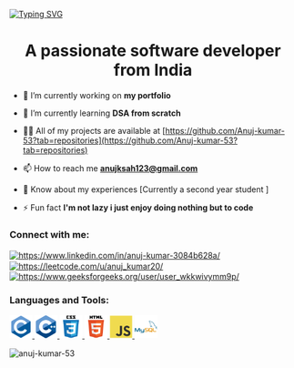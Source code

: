 [![Typing SVG](https://readme-typing-svg.herokuapp.com?font=Playfair+Display&weight=500&size=30&duration=3000&pause=500&color=FFEEE6&center=true&vCenter=true&width=435&lines=%7B++Hello+World++%7D;+I%E2%80%99m+Anuj+kumar)](https://git.io/typing-svg)
<h1 align="center">A passionate software developer from India</h1>

- 🔭 I’m currently working on **my portfolio**

- 🌱 I’m currently learning **DSA from scratch**

- 👨‍💻 All of my projects are available at [https://github.com/Anuj-kumar-53?tab=repositories](https://github.com/Anuj-kumar-53?tab=repositories)

- 📫 How to reach me **anujksah123@gmail.com**

- 📄 Know about my experiences [Currently a second year student ]

- ⚡ Fun fact **I'm not lazy i just enjoy doing nothing but to code**

<h3 align="left">Connect with me:</h3>
<p align="left">
<a href="https://linkedin.com/in/https://www.linkedin.com/in/anuj-kumar-3084b628a/" target="blank"><img align="center" src="https://raw.githubusercontent.com/rahuldkjain/github-profile-readme-generator/master/src/images/icons/Social/linked-in-alt.svg" alt="https://www.linkedin.com/in/anuj-kumar-3084b628a/" height="30" width="40" /></a>
<a href="https://www.leetcode.com/https://leetcode.com/u/anuj_kumar20/" target="blank"><img align="center" src="https://raw.githubusercontent.com/rahuldkjain/github-profile-readme-generator/master/src/images/icons/Social/leet-code.svg" alt="https://leetcode.com/u/anuj_kumar20/" height="30" width="40" /></a>
<a href="https://auth.geeksforgeeks.org/user/https://www.geeksforgeeks.org/user/user_wkkwivymm9p/" target="blank"><img align="center" src="https://raw.githubusercontent.com/rahuldkjain/github-profile-readme-generator/master/src/images/icons/Social/geeks-for-geeks.svg" alt="https://www.geeksforgeeks.org/user/user_wkkwivymm9p/" height="30" width="40" /></a>
</p>

<h3 align="left">Languages and Tools:</h3>
<p align="left"> <a href="https://www.cprogramming.com/" target="_blank" rel="noreferrer"> <img src="https://raw.githubusercontent.com/devicons/devicon/master/icons/c/c-original.svg" alt="c" width="40" height="40"/> </a> <a href="https://www.w3schools.com/cpp/" target="_blank" rel="noreferrer"> <img src="https://raw.githubusercontent.com/devicons/devicon/master/icons/cplusplus/cplusplus-original.svg" alt="cplusplus" width="40" height="40"/> </a> <a href="https://www.w3schools.com/css/" target="_blank" rel="noreferrer"> <img src="https://raw.githubusercontent.com/devicons/devicon/master/icons/css3/css3-original-wordmark.svg" alt="css3" width="40" height="40"/> </a> <a href="https://www.w3.org/html/" target="_blank" rel="noreferrer"> <img src="https://raw.githubusercontent.com/devicons/devicon/master/icons/html5/html5-original-wordmark.svg" alt="html5" width="40" height="40"/> </a> <a href="https://developer.mozilla.org/en-US/docs/Web/JavaScript" target="_blank" rel="noreferrer"> <img src="https://raw.githubusercontent.com/devicons/devicon/master/icons/javascript/javascript-original.svg" alt="javascript" width="40" height="40"/> </a> <a href="https://www.mysql.com/" target="_blank" rel="noreferrer"> <img src="https://raw.githubusercontent.com/devicons/devicon/master/icons/mysql/mysql-original-wordmark.svg" alt="mysql" width="40" height="40"/> </a> </p>

<p><img align="center" src="https://github-readme-stats.vercel.app/api/top-langs?username=anuj-kumar-53&show_icons=true&locale=en&layout=compact" alt="anuj-kumar-53" /></p>

